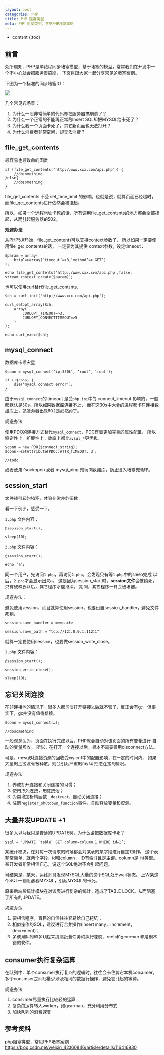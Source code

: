 ```yaml
---
layout: post
categories: PHP
title: PHP 阻塞类型
meta: PHP 阻塞类型，常见PHP堵塞案例
---
```

* content
{:toc}

## 前言

众所周知，PHP是单线程同步堵塞模型，基于堵塞的模型，常常我们在开发中一个不小心就会把服务器搞崩，
下面将跟大家一起分享常见的堵塞案例。

下图为一个标准的同步堵塞IO：

![]({{site.baseurl}}/images/20230110/20230110141830.jpg)

几个常见的场景：
1. 为什么一段非常简单的代码却把服务器搞崩溃了？
2. 为什么一个正常的不能再正常的Insert SQL却把MYSQL给卡死了？
3. 为什么我一个页面卡死了，其它新页面也无法打开？
4. 为什么消费者非常空闲，却无法消费？

## file_get_contents

最容易也最致命的函数
```
if (file_get_contents('http://www.xxx.com/api.php')) {
    //dosomething
}else{
    //dosomething
}
```

file_get_contents 不受 set_time_limit 的影响，也就是说，就算页面已经超时，而file_get_contents进行依然会被挂起。

所以，如果一个远程地址卡死的话，所有调用file_get_contents的地方都会全部挂起，从而引起服务器的502。

**规避办法**

从PHP5.0开始，file_get_contents可以支持context参数了， 所以如果一定要使用file_get_contents的话，
一定要为其提供 context参数，设定timeout：
```
$param = array(
    http’=>array(‘timeout’=>3,’method’=>’GET’)
);

echo file_get_contents('http://www.xxx.com/api.php',false, stream_context_create($param));
```
也可以使用curl替代file_get_contents.
```
$ch = curl_init('http://www.xxx.com/api.php');

curl_setopt_array($ch,
    array(
        CURLOPT_TIMEOUT=>3,
        CURLOPT_CONNECTTIMEOUT=>5
    )
);

echo curl_exec($ch);
```

## mysql_connect

数据库卡顿灾星

```
$conn = mysql_connect(‘ip:3306’, ‘root’, ‘root’);

if (!$conn) {
    die(‘mysql connect error’);
}
```

由于`mysql_connect`的 timeout 是受`php.ini`中的 connect_timeout 影响的，一般都默认是30s。所以如果数据库连接不上，
而在这30s中大量的进程都卡在连接数据库上，那服务器出现502是必然的了。

规避办法

使用PDO的连接方式替代`mysql_connect`，PDO有着更加完善的属性配置，
所以稳定性上、扩展性上，效率上都比`mysql_*`更优秀。

```
$conn = new PDO($connect_string);
$conn->setAttribute(PDO::ATTR_TIMEOUT, 3);

//todo
```

或者使用 fsockopen 或者 mysql_ping 预访问数据库，防止进入堵塞死循环。

## session_start

文件锁引起的堵塞，体验非常差的函数

看一下例子，感受一下。

`1.php` 文件内容：
```
@session_start();

sleep(10);
```

`2.php` 文件内容：
```
@session_start();

echo ‘a’;
```

同一个用户，先访问`1.php`，再访问`2.php`，会发现只有等`1.php`中的sleep完成 以后，`2.php`才会显示出来a。
这是因为session_start时，**session文件**会被锁死，只有被释放以后，其它程序才能继续。
期间，其它程序一律会被堵塞。

规避办法：

避免使用session，而且就算使用session，也要设置session_handler，避免文件死锁。
```
session.save_handler = memcache

session.save_path = "tcp://127.0.0.1:11211"
```

就算一定要使用session，也要做session_write_close。

`1.php` 文件内容：
```
@session_start();

session_write_close();

sleep(10);
```

## 忘记关闭连接

在非连接池的情况下，很多人都习惯打开链接以后就不管了，反正会有gc，但事实下，gc并没有值得信赖。
```
$conn = mysql_connect(…);

//dosomething
```

一般观念认为，页面在执行完成以后，PHP就会自动对该页面的所有变量进行 自动的变量回收。
所以，在打开一个连接以后，根本不需要调用disconnect方法。

可是，mysql对连接资源的回收受my.cnf中的配置影响，在一定的时间内，
如果大量的连接没有被释放，则会引起严重的mysql拒绝连接的情况。

规避办法
1. 养成打开连接和关闭连接的习惯；
2. 使用持久连接，用链接池；
3. 为类增加析构函数`__destruct`，自动关闭连接；
4. 注册`register_shutdown_function`事件，自动释放变量和资源。

## 大量并发UPDATE +1

很多人以为我只是普通的UPDATE啊，为什么会把数据库卡死？
```
$sql = ‘UPDATE `table` SET column=column+1 WHERE id=1’;
```

某统计模块，在对每一次请求的时候都会对某表的某字段进行自加1操作。 这个表非常简单，就两个字段，id和column，
ID有索引且是主键。column是 int类型。 某开发者非常相信自己，说这个SQL绝对不会引起问题。

可结果是，某天，运维哥哥发现MYSQL大量的这个SQL处于wait状态。 上W条这个SQL一直阻塞着MYSQL，引起MYSQL的卡死。

原来后端某统计模块在对该表进行复杂的统计，造成了TABLE LOCK。从而阻塞了所有的UPDATE。

规避办法
1. 要相信程序，盲目的自信往往容易给自己挖坑；
2. 相似操作的SQL，建议进行合并操作(insert many，increment， decrement)；
3. 多使用队列和多线程来提高批量任务的执行速度。redis和gearman 都是很不错的软件。

## consumer执行复杂运算

在队列中，单个consumer执行复杂的逻辑时，往往会卡住其它本机consumer。
多个conumser之间尽量少涉及相同的数据行操作，避免锁引起的等待。

规避办法
1. consumer尽量执行比较轻的运算
2. 复杂的运算转入worker，如gearman，充分利用分布式
3. 加快队列的消费速度


## 参考资料

php阻塞类型，常见PHP堵塞案例 <https://blog.csdn.net/weixin_42360846/article/details/116416930>